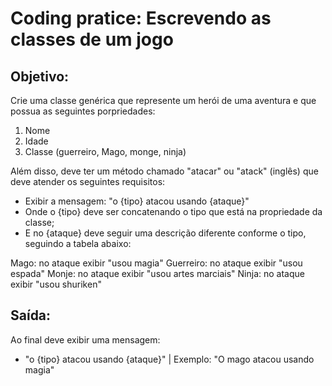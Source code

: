 # Coding pratice: Escrevendo as classes de um jogo

## Objetivo:
Crie uma classe genérica que represente um herói de uma aventura e que possua as seguintes porpriedades:
1. Nome
2. Idade
3. Classe (guerreiro, Mago, monge, ninja)

Além disso, deve ter um método chamado "atacar" ou "atack" (inglês) que deve atender os seguintes requisitos:

- Exibir a mensagem: "o {tipo} atacou usando {ataque}"
- Onde o {tipo} deve ser concatenando o tipo que está na propriedade da classe;
- E no {ataque} deve seguir uma descrição diferente conforme o tipo, seguindo a tabela abaixo:

Mago: no ataque exibir "usou magia"
Guerreiro: no ataque exibir "usou espada"
Monje: no ataque exibir "usou artes marciais"
Ninja: no ataque exibir "usou shuriken"


## Saída:
Ao final deve exibir uma mensagem:
- "o {tipo} atacou usando {ataque}" | Exemplo: "O mago atacou usando magia"
